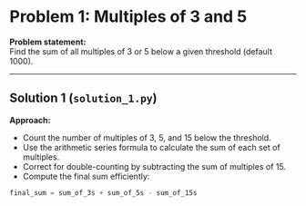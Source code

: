 # Problem 1: Multiples of 3 and 5

**Problem statement:**  
Find the sum of all multiples of 3 or 5 below a given threshold (default 1000).

---

## Solution 1 (`solution_1.py`)

**Approach:**  

- Count the number of multiples of 3, 5, and 15 below the threshold.  
- Use the arithmetic series formula to calculate the sum of each set of multiples.  
- Correct for double-counting by subtracting the sum of multiples of 15.  
- Compute the final sum efficiently:

```python
final_sum = sum_of_3s + sum_of_5s - sum_of_15s
